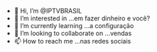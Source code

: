 - 👋 Hi, I’m @IPTVBRASIL
- 👀 I’m interested in ...em fazer dinheiro e você?
- 🌱 I’m currently learning ...a configuração 
- 💞️ I’m looking to collaborate on ...vendas
- 📫 How to reach me ...nas redes sociais

<!---
iptv2023/iptv2023 is a ✨ special ✨ repository because its `README.md` (this file) appears on your GitHub profile.
You can click the Preview link to take a look at your changes.
--->
